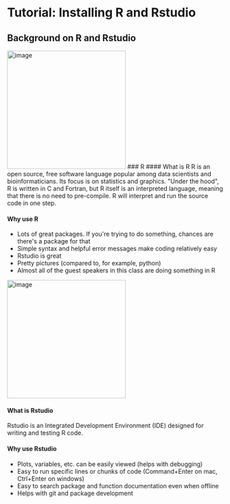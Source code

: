 # Tutorial: Installing R and Rstudio

## Background on R and Rstudio

<img width="276" alt="image" src="https://www.r-project.org/logo/Rlogo.png">
### R
#### What is R
R is an open source, free software language popular among data scientists and bioinformaticians. Its focus is on statistics and graphics.
"Under the hood", R is written in C and Fortran, but R itself is an interpreted language, meaning that there is no need to pre-compile. R will interpret and run the source code in one step.

#### Why use R
- Lots of great packages. If you're trying to do something, chances are there's a package for that
- Simple syntax and helpful error messages make coding relatively easy
- Rstudio is great
- Pretty pictures (compared to, for example, python)
- Almost all of the guest speakers in this class are doing something in R

<img width="276" alt="image" src="https://www.rstudio.com/wp-content/uploads/2018/10/RStudio-Logo-Flat.png">

#### What is Rstudio
Rstudio is an Integrated Development Environment (IDE) designed for writing and testing R code. 

#### Why use Rstudio
- Plots, variables, etc. can be easily viewed (helps with debugging)
- Easy to run specific lines or chunks of code (Command+Enter on mac, Ctrl+Enter on windows)
- Easy to search package and function documentation even when offline
- Helps with git and package development
